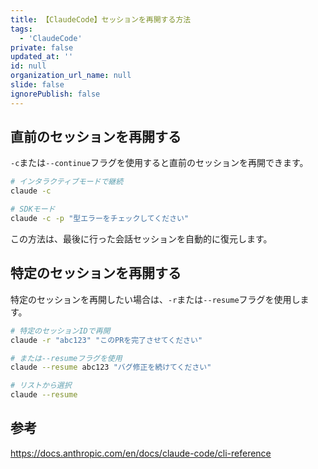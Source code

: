 ```yaml
---
title: 【ClaudeCode】セッションを再開する方法
tags:
  - 'ClaudeCode'
private: false
updated_at: ''
id: null
organization_url_name: null
slide: false
ignorePublish: false
---
```

## 直前のセッションを再開する

`-c`または`--continue`フラグを使用すると直前のセッションを再開できます。

```bash
# インタラクティブモードで継続
claude -c

# SDKモード
claude -c -p "型エラーをチェックしてください"
```

この方法は、最後に行った会話セッションを自動的に復元します。

## 特定のセッションを再開する

特定のセッションを再開したい場合は、`-r`または`--resume`フラグを使用します。

```bash
# 特定のセッションIDで再開
claude -r "abc123" "このPRを完了させてください"

# または--resumeフラグを使用
claude --resume abc123 "バグ修正を続けてください"

# リストから選択
claude --resume
```

## 参考

https://docs.anthropic.com/en/docs/claude-code/cli-reference
